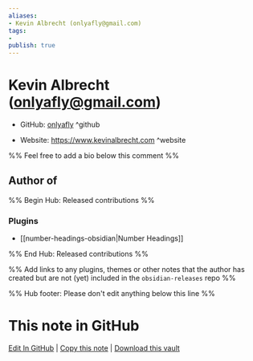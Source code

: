 ```yaml
---
aliases:
- Kevin Albrecht (onlyafly@gmail.com)
tags:
- 
publish: true
---
```


# Kevin Albrecht (onlyafly@gmail.com)

- GitHub: [onlyafly](https://github.com/onlyafly/) ^github
<!-- - Discord: `@` ^discord-->
- Website: <https://www.kevinalbrecht.com> ^website
<!-- - [[Publish sites|Publish site]]: ^publish-->

%% Feel free to add a bio below this comment %%


## Author of

%% Begin Hub: Released contributions %%
### Plugins
- [[number-headings-obsidian|Number Headings]]

%% End Hub: Released contributions %%

%% Add links to any plugins, themes or other notes that the author has created but are not (yet) included in the `obsidian-releases` repo %%

<!--
### Unlisted plugins

- 
-->

<!--
### Others

- 
-->

<!--
## Sponsor this author

- [[GitHub sponsors]]: [Sponsor @onlyafly on GitHub Sponsors](https://github.com/sponsors/onlyafly) ^github-sponsor
- [[Buy me a coffee]]: ^buy-me-a-coffee
- [[PayPal]]: ^paypal
- [[Patreon]]: ^patreon

-->

<!--
## Follow this author

- [[YouTube Channels|On YouTube]]: ^youtube
- Twitter: ^twitter
- ...
-->

%% Hub footer: Please don't edit anything below this line %%

# This note in GitHub

<span class="git-footer">[Edit In GitHub](https://github.dev/obsidian-community/obsidian-hub/blob/main/01%20-%20Community/People/onlyafly.md "git-hub-edit-note") | [Copy this note](https://raw.githubusercontent.com/obsidian-community/obsidian-hub/main/01%20-%20Community/People/onlyafly.md "git-hub-copy-note") | [Download this vault](https://github.com/obsidian-community/obsidian-hub/archive/refs/heads/main.zip "git-hub-download-vault") </span>
